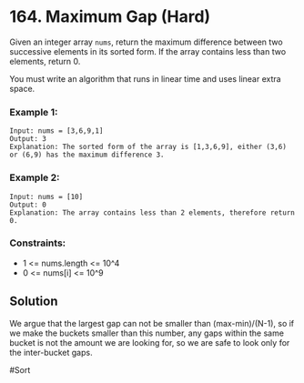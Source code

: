 # 164. Maximum Gap (Hard)

Given an integer array `nums`, return the maximum difference between two successive elements in its sorted form. If the array contains less than two elements, return 0.

You must write an algorithm that runs in linear time and uses linear extra space.

### Example 1:

```
Input: nums = [3,6,9,1]
Output: 3
Explanation: The sorted form of the array is [1,3,6,9], either (3,6) or (6,9) has the maximum difference 3.
```

### Example 2:

```
Input: nums = [10]
Output: 0
Explanation: The array contains less than 2 elements, therefore return 0.
```

### Constraints:

- 1 <= nums.length <= 10^4
- 0 <= nums[i] <= 10^9

## Solution

We argue that the largest gap can not be smaller than (max-min)/(N-1), so if we make the buckets smaller than this number, any gaps within the same bucket is not the amount we are looking for, so we are safe to look only for the inter-bucket gaps.

#Sort
